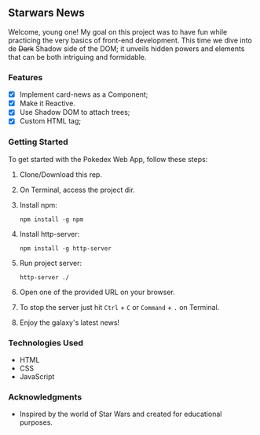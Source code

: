 ## Starwars News
Welcome, young one! My goal on this project was to have fun while practicing the very basics of front-end development. This time we dive into de ~~Dark~~ Shadow side of the DOM; it unveils hidden powers and elements that can be both intriguing and formidable.

### Features

- [x] Implement card-news as a Component;
- [x] Make it Reactive.
- [x] Use Shadow DOM to attach trees;
- [x] Custom HTML tag;

### Getting Started

To get started with the Pokedex Web App, follow these steps:

1. Clone/Download this rep.
   
3. On Terminal, access the project dir.
   
5. Install npm:
   ```
   npm install -g npm
   ```

4. Install http-server:
   ```
   npm install -g http-server
   ```

6. Run project server:
   ```
   http-server ./
   ```

7. Open one of the provided URL on your browser.
   
8. To stop the server just hit ```Ctrl``` + ```C``` or ```Command``` + ```.``` on Terminal.

9. Enjoy the galaxy's latest news!

### Technologies Used

- HTML
- CSS
- JavaScript

### Acknowledgments

- Inspired by the world of Star Wars and created for educational purposes.
